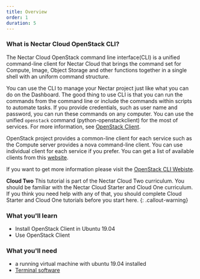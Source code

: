 ```yaml
---
title: Overview
order: 1
duration: 5
---
```


### What is Nectar Cloud OpenStack CLI?

The Nectar Cloud OpenStack command line interface(CLI) is a unified command-line client for Nectar Cloud that brings the command set for Compute, Image, Object Storage and other functions together in a single shell with an uniform command structure. 

You can use the CLI to manage your Nectar project just like what you can do on the Dashboard. The good thing to use CLI is that you can run the commands from the command line or include the commands within scripts to automate tasks. If you provide credentials, such as user name and password, you can run these commands on any computer. You can use the unified `openstack` command (python-openstackclient) for the most of services. For more information, see [OpenStack Client](https://docs.openstack.org/python-openstackclient/latest/).

OpenStack project provides a common-line client for each service such as the Compute server provides a nova command-line client. You can use individual client for each service if you prefer. You can get a list of available clients from this [website](https://docs.openstack.org/newton/user-guide/common/cli-overview.html). 

 If you want to get more information please visit the [OpenStack CLI Webiste](https://docs.openstack.org/newton/user-guide/common/cli-overview.html).

**Cloud Two**
This tutorial is part of the Nectar Cloud Two curriculum. You should be familiar with the Nectar Cloud Starter and Cloud One curriculum. If you think you need help with any of that, you should complete Cloud Starter and Cloud One tutorials before you start here. 
{: .callout-warning}

### What you'll learn

- Install OpenStack Client in Ubuntu 19.04
- Use OpenStack Client

### What you'll need

- a running virtual machine with ubuntu 19.04 installed
- [Terminal software](https://support.ehelp.edu.au/support/solutions/articles/6000223964-terminal-software)